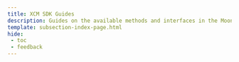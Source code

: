 ```yaml
---
title: XCM SDK Guides
description: Guides on the available methods and interfaces in the Moonbeam XCM SDK and how to use the XCM SDK to easily deposit and withdraw cross chain assets.
template: subsection-index-page.html
hide: 
 - toc
 - feedback
---
```

